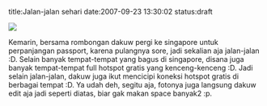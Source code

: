 title:Jalan-jalan sehari
date:2007-09-23 13:30:02
status:draft

 <img src="http://kecebongsoft.files.wordpress.com/2007/09/me_friendssingapore.jpg" />

Kemarin, bersama rombongan dakuw pergi ke singapore untuk perpanjangan passport, karena pulangnya sore, jadi sekalian aja jalan-jalan :D. Selain banyak tempat-tempat yang bagus di singapore, disana juga banyak tempat-tempat full hotspot gratis yang kenceng-kenceng :D. Jadi selain jalan-jalan, dakuw juga ikut mencicipi koneksi hotspot gratis di berbagai tempat :D. Ya udah deh, segitu aja, fotonya juga langsung dakuw edit aja jadi seperti diatas, biar gak makan space banyak2 :p.